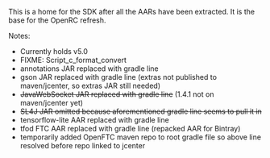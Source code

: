 This is a home for the SDK after all the AARs have been extracted. It is the base for the OpenRC refresh.

Notes:

 - Currently holds v5.0
 - FIXME: Script_c_format_convert
 - annotations JAR replaced with gradle line
 - gson JAR replaced with gradle line (extras not published to maven/jcenter, so extras JAR still needed)
 - ~~JavaWebSocket JAR replaced with gradle line~~ (1.4.1 not on maven/jcenter yet)
 - ~~SL4J JAR omitted because aforementioned gradle line seems to pull it in~~
 - tensorflow-lite AAR replaced with gradle line
 - tfod FTC AAR replaced with gradle line (repacked AAR for Bintray)
 - temporarily added OpenFTC maven repo to root gradle file so above line resolved before repo linked to jcenter